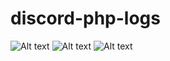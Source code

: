 # discord-php-logs
 
![Alt text](https://cdn.discordapp.com/attachments/888515295759708170/911584967618883594/unknown.png "Test")
![Alt text](hhttps://cdn.discordapp.com/attachments/911386383514492970/911589247155339304/Screenshot_100_LI.jpg "Test")
![Alt text](https://cdn.discordapp.com/attachments/911386383514492970/911589247386013746/Screenshot_103_LI.jpg "Test")

